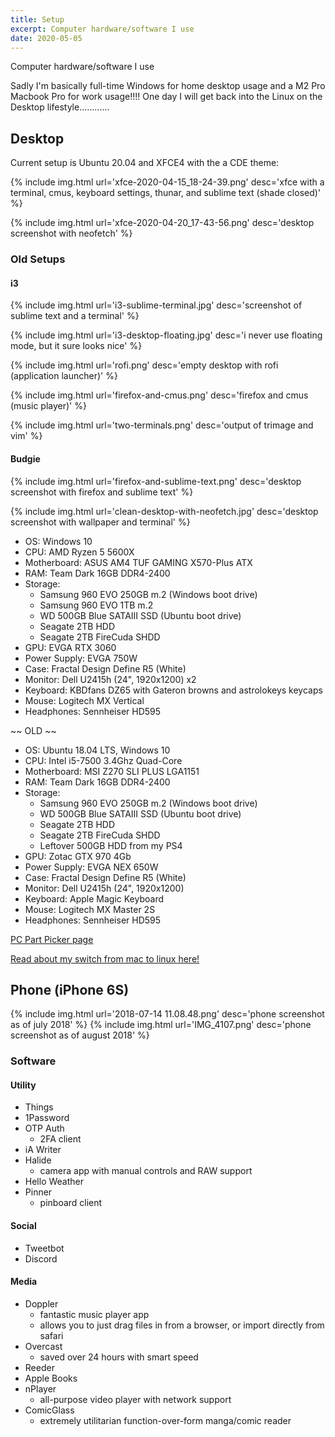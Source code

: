 ```yaml
---
title: Setup
excerpt: Computer hardware/software I use
date: 2020-05-05
---
```


Computer hardware/software I use

Sadly I'm basically full-time Windows for home desktop usage and a M2 Pro Macbook Pro for work usage!!!! One day I will get back into the Linux on the Desktop lifestyle............

## Desktop

Current setup is Ubuntu 20.04 and XFCE4 with the a CDE theme:

{% include img.html url='xfce-2020-04-15_18-24-39.png' desc='xfce with a terminal, cmus, keyboard settings, thunar, and sublime text (shade closed)' %}

{% include img.html url='xfce-2020-04-20_17-43-56.png' desc='desktop screenshot with neofetch' %}

### Old Setups

#### i3

{% include img.html url='i3-sublime-terminal.jpg' desc='screenshot of sublime text and a terminal' %}

{% include img.html url='i3-desktop-floating.jpg' desc='i never use floating mode, but it sure looks nice' %}

{% include img.html url='rofi.png' desc='empty desktop with rofi (application launcher)' %}

{% include img.html url='firefox-and-cmus.png' desc='firefox and cmus (music player)' %}

{% include img.html url='two-terminals.png' desc='output of trimage and vim' %}

#### Budgie

{% include img.html url='firefox-and-sublime-text.png' desc='desktop screenshot with firefox and sublime text' %}

{% include img.html url='clean-desktop-with-neofetch.jpg' desc='desktop screenshot with wallpaper and terminal' %}

- OS: Windows 10
- CPU: AMD Ryzen 5 5600X
- Motherboard: ASUS AM4 TUF GAMING X570-Plus ATX
- RAM: Team Dark 16GB DDR4-2400
- Storage:
  - Samsung 960 EVO 250GB m.2 (Windows boot drive)
  - Samsung 960 EVO 1TB m.2
  - WD 500GB Blue SATAIII SSD (Ubuntu boot drive)
  - Seagate 2TB HDD
  - Seagate 2TB FireCuda SHDD
- GPU: EVGA RTX 3060
- Power Supply: EVGA 750W
- Case: Fractal Design Define R5 (White)
- Monitor: Dell U2415h (24", 1920x1200) x2
- Keyboard: KBDfans DZ65 with Gateron browns and astrolokeys keycaps
- Mouse: Logitech MX Vertical
- Headphones: Sennheiser HD595

~~ OLD ~~

- OS: Ubuntu 18.04 LTS, Windows 10
- CPU: Intel i5-7500 3.4Ghz Quad-Core
- Motherboard: MSI Z270 SLI PLUS LGA1151
- RAM: Team Dark 16GB DDR4-2400
- Storage:
  - Samsung 960 EVO 250GB m.2 (Windows boot drive)
  - WD 500GB Blue SATAIII SSD (Ubuntu boot drive)
  - Seagate 2TB HDD
  - Seagate 2TB FireCuda SHDD
  - Leftover 500GB HDD from my PS4
- GPU: Zotac GTX 970 4Gb
- Power Supply: EVGA NEX 650W
- Case: Fractal Design Define R5 (White)
- Monitor: Dell U2415h (24", 1920x1200)
- Keyboard: Apple Magic Keyboard
- Mouse: Logitech MX Master 2S
- Headphones: Sennheiser HD595


[PC Part Picker page](https://pcpartpicker.com/user/nathanwentworth/saved/gzfXLk)

[Read about my switch from mac to linux here!](/posts/from-mac-to-linux)

## Phone (iPhone 6S)

<div class="img-block">
  {% include img.html url='2018-07-14 11.08.48.png' desc='phone screenshot as of july 2018' %}
  {% include img.html url='IMG_4107.png' desc='phone screenshot as of august 2018' %}
</div>

### Software

#### Utility

- Things
- 1Password
- OTP Auth
  - 2FA client
- iA Writer
- Halide
  - camera app with manual controls and RAW support
- Hello Weather
- Pinner
  - pinboard client

#### Social

- Tweetbot
- Discord

#### Media

- Doppler
  - fantastic music player app
  - allows you to just drag files in from a browser, or import directly from safari
- Overcast
  - saved over 24 hours with smart speed
- Reeder
- Apple Books
- nPlayer
  - all-purpose video player with network support
- ComicGlass
  - extremely utilitarian function-over-form manga/comic reader
